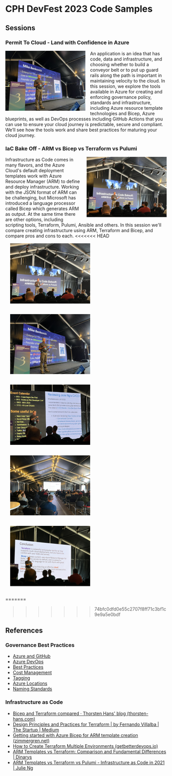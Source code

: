 # CPH DevFest 2023 Code Samples

## Sessions

### Permit To Cloud - Land with Confidence in Azure

<img src="docs/res/IMG_0427.jpg" style="width:250px;float:left;margin-right:15px;">
An application is an idea that has code, data and infrastructure, and choosing whether to build a conveyor belt or to put up guard rails along the path is important in maintaining velocity to the cloud. In this session, we explore the tools available in Azure for creating and enforcing governance policy, standards and infrastructure, including Azure resource template technologies and Bicep, Azure blueprints, as well as DevOps processes including GitHub Actions that you can use to ensure your cloud journey is predictable, secure and compliant. We’ll see how the tools work and share best practices for maturing your cloud journey.


### IaC Bake Off - ARM vs Bicep vs Terraform vs Pulumi

<img src="docs/res/IMG_0441.jpg" style="width:250px;float:right;margin-left:15px;">
Infrastructure as Code comes in many flavors, and the Azure Cloud's default deployment templates work with Azure Resource Manager (ARM) to define and deploy infrastructure. Working with the JSON format of ARM can be challenging, but Microsoft has introduced a language processor called Bicep which generates ARM as output. At the same time there are other options, including scripting tools, Terraform, Pulumi, Ansible and others. In this session we'll compare creating infrastructure using ARM, Terraform and Bicep, and compare pros and cons to each.
<<<<<<< HEAD

<img src="docs/res/IMG_0441.jpg" style="width:250px;display;inline;margin:15px;">
<img src="docs/res/IMG_0427.jpg" style="width:250px;display:inline;margin:15px;">
<img src="docs/res/IMG_0444.jpg" style="width:250px;display:inline;margin:15px;">
<img src="docs/res/IMG_0445.jpg" style="width:250px;display:inline;margin:15px;">
<img src="docs/res/IMG_0452.jpg" style="width:250px;display:inline;margin:15px;">

=======
>>>>>>> 74bfc0dfd0e55c2707f8ff71c3bf1c9e9a5e0bdf

## References

### Governance Best Practices

- [Azure and GitHub](https://bit.ly/azGitHub)
- [Azure DevOps](https://bit.ly/azDevOps)
- [Best Practices](https://bit.ly/azBestPractices)
- [Cost Management](https://bit.ly/azCostMgmt)
- [Tagging](https://bit.ly/azTagging)
- [Azure Locations](https://bit.ly/azRegions)
- [Naming Standards](https://bit.ly/azNames)

### Infrastructure as Code

- [Bicep and Terraform compared · Thorsten Hans' blog (thorsten-hans.com)](https://www.thorsten-hans.com/bicep-and-terraform-compared/)
- [Design Principles and Practices for Terraform | by Fernando Villalba | The Startup | Medium](https://medium.com/swlh/design-principles-and-practices-for-terraform-276b2c463563)
- [Getting started with Azure Bicep for ARM template creation (zimmergren.net)](https://zimmergren.net/getting-started-azure-bicep/)
- [How to Create Terraform Multiple Environments (getbetterdevops.io)](https://getbetterdevops.io/terraform-create-infrastructure-in-multiple-environments/)
- [ARM Templates vs Terraform: Comparison and Fundamental Differences | Dinarys](https://dinarys.com/blog/azure-resource-manager-arm-shablony-vs-terraform)
- [ARM Templates vs Terraform vs Pulumi - Infrastructure as Code in 2021 | Julie Ng](https://julie.io/writing/arm-terraform-pulumi-infra-as-code/)
